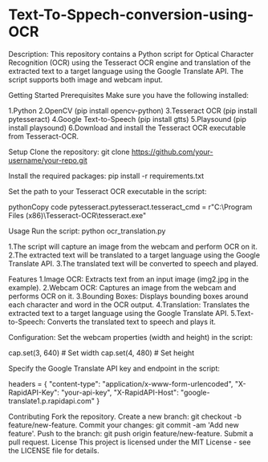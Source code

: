 # Text-To-Sppech-conversion-using-OCR

Description:
This repository contains a Python script for Optical Character Recognition (OCR) using the Tesseract OCR engine and translation of the extracted text to a target language using the Google Translate API. 
The script supports both image and webcam input.

Getting Started
Prerequisites
Make sure you have the following installed:

1.Python
2.OpenCV (pip install opencv-python)
3.Tesseract OCR (pip install pytesseract)
4.Google Text-to-Speech (pip install gtts)
5.Playsound (pip install playsound)
6.Download and install the Tesseract OCR executable from Tesseract-OCR.

Setup
Clone the repository: git clone https://github.com/your-username/your-repo.git

Install the required packages: pip install -r requirements.txt

Set the path to your Tesseract OCR executable in the script:

pythonCopy code
pytesseract.pytesseract.tesseract_cmd = r"C:\Program Files (x86)\Tesseract-OCR\tesseract.exe"


Usage
Run the script:
python ocr_translation.py


1.The script will capture an image from the webcam and perform OCR on it.
2.The extracted text will be translated to a target language using the Google Translate API.
3.The translated text will be converted to speech and played.


Features
1.Image OCR: Extracts text from an input image (img2.jpg in the example).
2.Webcam OCR: Captures an image from the webcam and performs OCR on it.
3.Bounding Boxes: Displays bounding boxes around each character and word in the OCR output.
4.Translation: Translates the extracted text to a target language using the Google Translate API.
5.Text-to-Speech: Converts the translated text to speech and plays it.


Configuration:
Set the webcam properties (width and height) in the script:

cap.set(3, 640)  # Set width
cap.set(4, 480)  # Set height


Specify the Google Translate API key and endpoint in the script:

headers = {
    "content-type": "application/x-www-form-urlencoded",
    "X-RapidAPI-Key": "your-api-key",
    "X-RapidAPI-Host": "google-translate1.p.rapidapi.com"
}


Contributing
Fork the repository.
Create a new branch: git checkout -b feature/new-feature.
Commit your changes: git commit -am 'Add new feature'.
Push to the branch: git push origin feature/new-feature.
Submit a pull request.
License
This project is licensed under the MIT License - see the LICENSE file for details.
